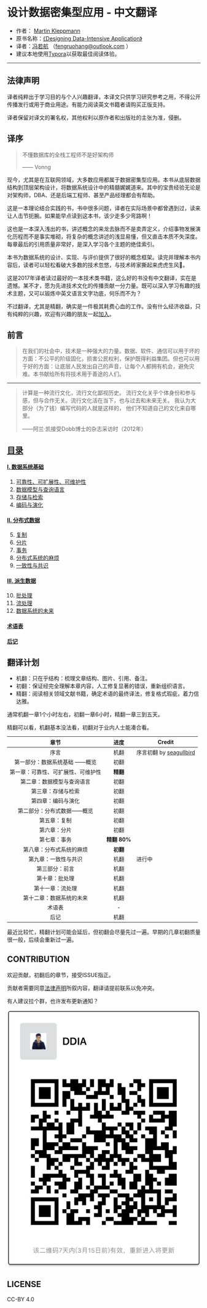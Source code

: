 # 设计数据密集型应用 - 中文翻译 

- 作者： [Martin Kleppmann](https://martin.kleppmann.com)
- 原书名称：[《Designing Data-Intensive Application》](http://shop.oreilly.com/product/0636920032175.do)
- 译者：[冯若航]( http://vonng.com/about) （fengruohang@outlook.com ）
- 建议本地使用[Typora](https://www.typora.io)以获取最佳阅读体验。

-------------

## 法律声明

译者纯粹出于学习目的与个人兴趣翻译，本译文只供学习研究参考之用，不得公开传播发行或用于商业用途。有能力阅读英文书籍者请购买正版支持。

译者保留对译文的署名权，其他权利以原作者和出版社的主张为准，侵删。



## 译序

> 不懂数据库的全栈工程师不是好架构师
>
> —— Vonng

现今，尤其是在互联网领域，大多数应用都属于数据密集型应用。本书从底层数据结构到顶层架构设计，将数据系统设计中的精髓娓娓道来。其中的宝贵经验无论是对架构师，DBA、还是后端工程师、甚至产品经理都会有帮助。

这是一本理论结合实践的书，书中很多问题，译者在实际场景中都曾遇到过，读来让人击节扼腕。如果能早点读到这本书，该少走多少弯路啊！

这也是一本深入浅出的书，讲述概念的来龙去脉而不是卖弄定义，介绍事物发展演化历程而不是事实堆砌，将复杂的概念讲述的浅显易懂，但又直击本质不失深度。每章最后的引用质量非常好，是深入学习各个主题的绝佳索引。

本书为数据系统的设计、实现、与评价提供了很好的概念框架。读完并理解本书内容后，读者可以轻松看破大多数的技术忽悠，与技术砖家撕起来虎虎生风🤣。

这是2017年译者读过最好的一本技术类书籍，这么好的书没有中文翻译，实在是遗憾。某不才，愿为先进技术文化的传播贡献一分力量。既可以深入学习有趣的技术主题，又可以锻炼中英文语言文字功底，何乐而不为？

不过翻译，尤其是精翻，确实是一件极其耗费心血的工作。没有什么经济收益，只有纯粹的兴趣，欢迎有兴趣的朋友一起[加入](https://github.com/Vonng/db)。



## 前言

> 在我们的社会中，技术是一种强大的力量。数据、软件、通信可以用于坏的方面：不公平的阶级固化，损害公民权利，保护既得利益集团。但也可以用于好的方面：让底层人民发出自己的声音，让每个人都拥有机会，避免灾难。本书献给所有将技术用于善途的人们。

---------

> ​计算是一种流行文化，流行文化鄙视历史。 流行文化关乎个体身份和参与感，但与合作无关。流行文化活在当下，也与过去和未来无关。 我认为大部分（为了钱）编写代码的人就是这样的， 他们不知道自己的文化来自哪里。                         
>
>  ——阿兰·凯接受Dobb博士的杂志采访时（2012年）



## [目录](ddia/README.md)

####  [I. 数据系统基础](ddia/part-i.md)

1. [可靠性、可扩展性、可维护性](ddia/ch1.md)  
2. [数据模型与查询语言](ddia/ch2.md) 
3. [存储与检索](ddia/ch3.md) 
4. [编码与演化](ddia/ch4.md) 

####  [II. 分布式数据](ddia/part-ii.md)

5. [复制](ddia/ch5.md) 
6. [分片](ddia/ch6.md) 
7. [事务](ddia/ch7.md)
8. [分布式系统的麻烦](ddia/ch8.md)
9. [一致性与共识](ddia/ch9.md) 

#### [III. 派生数据](ddia/part-iii.md)

10. [批处理](ddia/ch10.md) 
11. [流处理](ddia/ch11.md) 
12. [数据系统的未来](ddia/ch12.md)


#### [术语表](ddia/glossary.md)

#### [后记](ddia/colophon.md)



## 翻译计划

* 机翻：只在乎结构：梳理文章结构、图片、引用、备注。
* 初翻：保证经完全理解本章内容，人工修复显著的错误，重新组织语言。
* 精翻：阅读相关领域文献书籍，确定术语的最终译法，修复格式瑕疵，着力信达雅。

通常机翻一章1个小时左右，初翻一章6小时，精翻一章三到五天。

精翻可以看，机翻基本没法看，初翻对于业内人士能凑合看。

|                章节                |     进度     | Credit                                                    |
| :--------------------------------: | :----------: | --------------------------------------------------------- |
|                序言                |     机翻     | 序言初翻 by [seagullbird](https://github.com/seagullbird) |
|   第一部分：数据系统基础 ——概览    |     初翻     |                                                           |
| 第一章：可靠性、可扩展性、可维护性 |   **精翻**   |                                                           |
|     第二章：数据模型与查询语言     |     初翻     |                                                           |
|         第三章：存储与检索         |     初翻     |                                                           |
|         第四章：编码与演化         |     初翻     |                                                           |
|     第二部分：分布式数据——概览     |     初翻     |                                                           |
|            第五章：复制            |     初翻     |                                                           |
|            第六章：分片            |     初翻     |                                                           |
|            第七章：事务            | **精翻 80%** |                                                           |
|      第八章：分布式系统的麻烦      |   **初翻**   |                                                           |
|        第九章：一致性与共识        |     机翻     | 进行中                                                    |
|           第三部分：前言           |     机翻     |                                                           |
|           第十章：批处理           |     机翻     |                                                           |
|          第十一章：流处理          |     机翻     |                                                           |
|      第十二章：数据系统的未来      |     机翻     |                                                           |
|               术语表               |      -       |                                                           |
|                后记                |     机翻     |                                                           |

最近比较忙，精翻计划可能会延后，但初翻会尽量先过一遍。早期的几章初翻质量很一般，后续会重新过一遍。



## CONTRIBUTION

欢迎贡献，初翻后的章节，接受ISSUE指正。

贡献者需要同意[法律声明](#法律声明)所叙内容，翻译请提前联系以免冲突。

有人建议拉个群，也许发布更新通知？

![](ddia-wexin.JPG)



## LICENSE

CC-BY 4.0